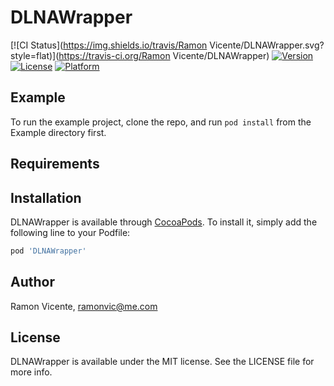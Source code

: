 # DLNAWrapper

[![CI Status](https://img.shields.io/travis/Ramon Vicente/DLNAWrapper.svg?style=flat)](https://travis-ci.org/Ramon Vicente/DLNAWrapper)
[![Version](https://img.shields.io/cocoapods/v/DLNAWrapper.svg?style=flat)](https://cocoapods.org/pods/DLNAWrapper)
[![License](https://img.shields.io/cocoapods/l/DLNAWrapper.svg?style=flat)](https://cocoapods.org/pods/DLNAWrapper)
[![Platform](https://img.shields.io/cocoapods/p/DLNAWrapper.svg?style=flat)](https://cocoapods.org/pods/DLNAWrapper)

## Example

To run the example project, clone the repo, and run `pod install` from the Example directory first.

## Requirements

## Installation

DLNAWrapper is available through [CocoaPods](https://cocoapods.org). To install
it, simply add the following line to your Podfile:

```ruby
pod 'DLNAWrapper'
```

## Author

Ramon Vicente, ramonvic@me.com

## License

DLNAWrapper is available under the MIT license. See the LICENSE file for more info.
